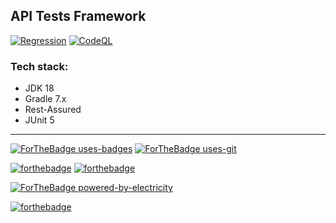 ## API Tests Framework

[![Regression](https://github.com/kshyk/api-tests/actions/workflows/main.yml/badge.svg)](https://github.com/kshyk/api-tests/actions/workflows/main.yml)
[![CodeQL](https://github.com/kshyk/api-tests/actions/workflows/codeql-analysis.yml/badge.svg)](https://github.com/kshyk/api-tests/actions/workflows/codeql-analysis.yml)

### Tech stack:

- JDK 18
- Gradle 7.x
- Rest-Assured
- JUnit 5

----
[![ForTheBadge uses-badges](http://ForTheBadge.com/images/badges/uses-badges.svg)](http://ForTheBadge.com)
[![ForTheBadge uses-git](http://ForTheBadge.com/images/badges/uses-git.svg)](https://GitHub.com/)

[![forthebadge](https://forthebadge.com/images/badges/made-with-java.svg)](https://forthebadge.com)
[![forthebadge](https://forthebadge.com/images/badges/made-with-markdown.svg)](https://forthebadge.com)

[![ForTheBadge powered-by-electricity](http://ForTheBadge.com/images/badges/powered-by-electricity.svg)](http://ForTheBadge.com)

[![forthebadge](https://forthebadge.com/images/badges/built-with-love.svg)](https://forthebadge.com)
